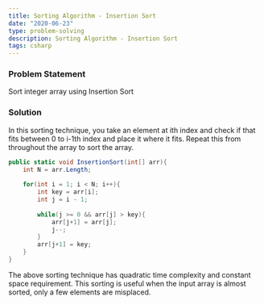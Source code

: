 ```yaml
---
title: Sorting Algorithm - Insertion Sort
date: "2020-06-23"
type: problem-solving
description: Sorting Algorithm - Insertion Sort
tags: csharp
---
```


### Problem Statement

Sort integer array using Insertion Sort

### Solution

In this sorting technique, you take an element at ith index and check if that fits between 0 to i-1th index and place it where it fits. Repeat this from throughout the array to sort the array.

```csharp
public static void InsertionSort(int[] arr){
	int N = arr.Length;
	
	for(int i = 1; i < N; i++){
		int key = arr[i];
		int j = i - 1;
		
		while(j >= 0 && arr[j] > key){
			arr[j+1] = arr[j];
			j--;
		}
		arr[j+1] = key;
	}
}
```

The above sorting technique has quadratic time complexity and constant space requirement. This sorting is useful when the input array is almost sorted, only a few elements are misplaced.

